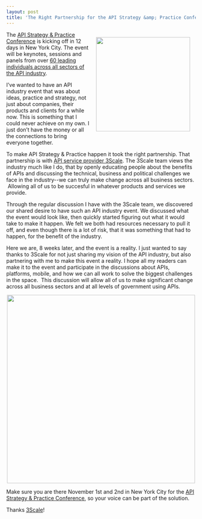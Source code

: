 ```yaml
---
layout: post
title: 'The Right Partnership for the API Strategy &amp; Practice Conference'
---
```

<p><a title="3Scale" href="http://www.3scale.net/"><img style="padding: 15px;" src="https://s3.amazonaws.com/kinlane-productions/api-service-providers/3scale-logo.jpg" alt="" width="250" align="right" /></a></p>
<p>The <a href="http://www.apistrategyconference.com/">API Strategy &amp; Practice Conference</a> is kicking off in 12 days in New York City.  The event will be keynotes, sessions and panels from over <a title="60 leading individuals across all sectors of the API industry" href="http://www.apistrategyconference.com/speakers.php">60 leading individuals across all sectors of the API industry</a>.</p>
<p>I&rsquo;ve wanted to have an API industry event that was about ideas, practice and strategy, not just about companies, their products and clients for a while now.  This is something that I could never achieve on my own.  I just don&rsquo;t have the money or all the connections to bring everyone together.</p>
<p>To make API Strategy &amp; Practice happen it took the right partnership.  That partnership is with <a title="API service provider 3Scale" href="http://www.3scale.net/">API service provider 3Scale</a>.  The 3Scale team views the industry much like I do, that by openly educating people about the benefits of APIs and discussing the technical, business and political challenges we face in the industry--we can truly make change across all business sectors. &nbsp;Allowing all of us to be succesful in whatever products and services we provide.</p>
<p>Through the regular discussion I have with the 3Scale team, we discovered our shared desire to have such an API industry event.  We discussed what the event would look like, then quickly started figuring out what it would take to make it happen.  We felt we both had resources necessary to pull it off, and even though there is a lot of risk, that it was something that had to happen, for the benefit of the industry.</p>
<p>Here we are, 8 weeks later, and the event is a reality.   I just wanted to say thanks to 3Scale for not just sharing my vision of the API industry, but also partnering with me to make this event a reality.  I hope all my readers can make it to the event and participate in the discussions about APIs, platforms, mobile, and how we can all work to solve the biggest challenges in the space. &nbsp;This discussion will allow all of us to make significant change across all business sectors and at all levels of government using APIs.</p>
<p><a href="http://www.apistrategyconference.com/speakers.php"><img style="display: block; margin-left: auto; margin-right: auto;" src="https://s3.amazonaws.com/kinlane-productions/events/api-strategy-practice-conference/api-strategy-home-1.png" alt="" width="500" /></a></p>
<p>Make sure you are there November 1st and 2nd in New York City for the <a href="http://www.apistrategyconference.com/speakers.php">API Strategy &amp; Practice Conference</a>, so your voice can be part of the solution.</p>
<p>Thanks <a href="http://www.3scale.net/">3Scale</a>!</p>